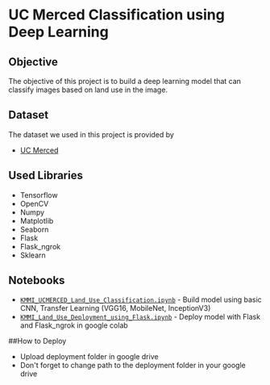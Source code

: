 # UC Merced Classification using Deep Learning

## Objective
The objective of this project is to build a deep learning model that can classify images based on land use in the image.

## Dataset
The dataset we used in this project is provided by
- [UC Merced](http://weegee.vision.ucmerced.edu/datasets/landuse.html)


## Used Libraries
- Tensorflow
- OpenCV
- Numpy
- Matplotlib
- Seaborn
- Flask
- Flask_ngrok
- Sklearn

## Notebooks
- [```KMMI_UCMERCED_Land_Use_Classification.ipynb```](https://github.com/rdfnz/UC_Merced-land-use-classification/blob/main/KMMI_UCMERCED_Land_Use_Classification.ipynb) - Build model using basic CNN, Transfer Learning (VGG16, MobileNet, InceptionV3)
- [```KMMI_Land_Use_Deployment_using_Flask.ipynb```](https://github.com/rdfnz/UC_Merced-land-use-classification/blob/main/KMMI_Land_Use_Deployment_using_Flask.ipynb) - Deploy model with Flask and Flask_ngrok in google colab 

##How to Deploy
- Upload deployment folder in google drive
- Don't forget to change path to the deployment folder in your google drive
